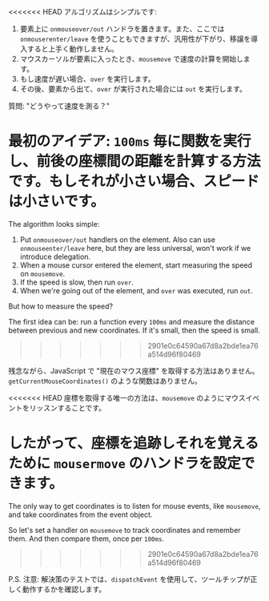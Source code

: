 
<<<<<<< HEAD
アルゴリズムはシンプルです:
1. 要素上に `onmouseover/out` ハンドラを置きます。また、ここでは `onmouserenter/leave` を使うこともできますが、汎用性が下がり、移譲を導入すると上手く動作しません。
2. マウスカーソルが要素に入ったとき、`mousemove` で速度の計算を開始します。
3. もし速度が遅い場合、`over` を実行します。
4. その後、要素から出て、`over` が実行された場合には `out` を実行します。

質問: "どうやって速度を測る？"

最初のアイデア: `100ms` 毎に関数を実行し、前後の座標間の距離を計算する方法です。もしそれが小さい場合、スピードは小さいです。
=======
The algorithm looks simple:
1. Put `onmouseover/out` handlers on the element. Also can use `onmouseenter/leave` here, but they are less universal, won't work if we introduce delegation.
2. When a mouse cursor entered the element, start measuring the speed on `mousemove`.
3. If the speed is slow, then run `over`.
4. When we're going out of the element, and `over` was executed, run `out`.

But how to measure the speed?

The first idea can be: run a function every `100ms` and measure the distance between previous and new coordinates. If it's small, then the speed is small.
>>>>>>> 2901e0c64590a67d8a2bde1ea76a514d96f80469

残念ながら、JavaScript で "現在のマウス座標" を取得する方法はありません。`getCurrentMouseCoordinates()` のような関数はありません。

<<<<<<< HEAD
座標を取得する唯一の方法は、`mousemove` のようにマウスイベントをリッスンすることです。

したがって、座標を追跡しそれを覚えるために `mousermove` のハンドラを設定できます。
=======
The only way to get coordinates is to listen for mouse events, like `mousemove`, and take coordinates from the event object.

So let's set a handler on `mousemove` to track coordinates and remember them. And then compare them, once per `100ms`.
>>>>>>> 2901e0c64590a67d8a2bde1ea76a514d96f80469

P.S. 注意: 解決策のテストでは、`dispatchEvent` を使用して、ツールチップが正しく動作するかを確認します。
